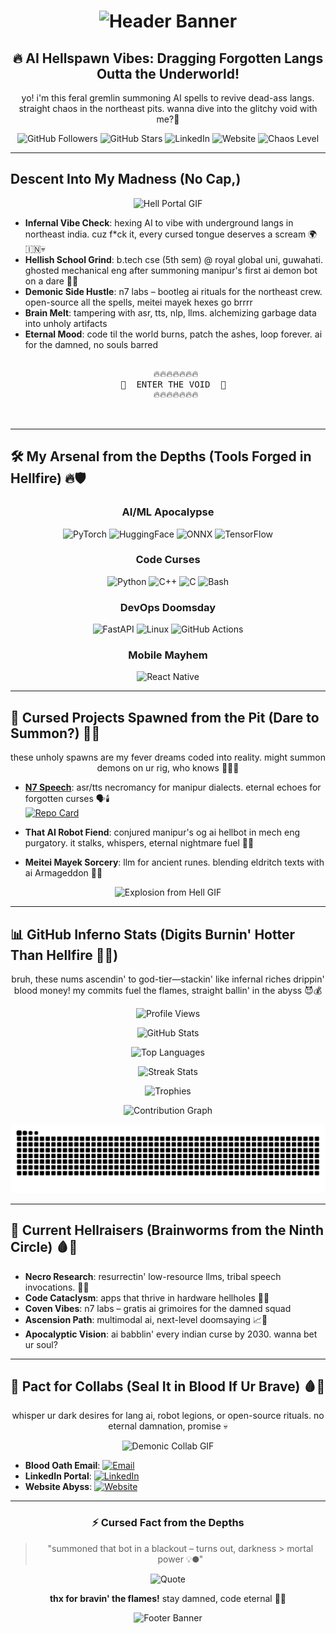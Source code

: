 <h1 align="center">
  <img src="https://capsule-render.vercel.app/api?type=waving&color=auto&height=300&section=header&text=Dayananda%20aka%20Omesh&fontSize=60&animation=twinkle&fontAlignY=38&desc=AI%20Chaos%20from%20Manipur&descAlignY=55&descAlign=50" alt="Header Banner">
</h1>

<div align="center">
  <h2>🔥 AI Hellspawn Vibes: Dragging Forgotten Langs Outta the Underworld! </h2>
  <p>yo! i'm this feral gremlin summoning AI spells to revive dead-ass langs. straight chaos in the northeast pits. wanna dive into the glitchy void with me?🤪</p>
</div>

<div align="center">
  <img src="https://img.shields.io/github/followers/OmeshThokchom?style=for-the-badge&color=ff0000&logo=github" alt="GitHub Followers">
  <img src="https://img.shields.io/github/stars/OmeshThokchom?style=for-the-badge&color=ff4500&logo=github" alt="GitHub Stars">
  <img src="https://img.shields.io/badge/LinkedIn-Summon%20Me-blue?style=for-the-badge&logo=linkedin&color=8B0000" alt="LinkedIn">
  <img src="https://img.shields.io/badge/Website-n7labs.in-orange?style=for-the-badge&logo=firefox&color=FF8C00" alt="Website">
  <img src="https://img.shields.io/badge/Chaos%20Level-Over%209000-red?style=for-the-badge&logo=fire" alt="Chaos Level">
</div>

---

## Descent Into My Madness (No Cap,)

<div align="center">
  <img src="https://media.giphy.com/media/l0HlRnAWXxn0MhKLK/giphy.gif" alt="Hell Portal GIF" width="300"> <!-- Hell-themed GIF for chaotic vibes -->
</div>

- **Infernal Vibe Check**: hexing AI to vibe with underground langs in northeast india. cuz f*ck it, every cursed tongue deserves a scream 🌍🇮🇳💀
- **Hellish School Grind**: b.tech cse (5th sem) @ royal global uni, guwahati. ghosted mechanical eng after summoning manipur's first ai demon bot on a dare 🤖😱
- **Demonic Side Hustle**: n7 labs – bootleg ai rituals for the northeast crew. open-source all the spells, meitei mayek hexes go brrrr
- **Brain Melt**: tampering with asr, tts, nlp, llms. alchemizing garbage data into unholy artifacts
- **Eternal Mood**: code til the world burns, patch the ashes, loop forever. ai for the damned, no souls barred

<div align="center">
  <pre>
    <h>
   🔥🔥🔥🔥🔥🔥🔥
  👹  ENTER THE VOID  👹
   🔥🔥🔥🔥🔥🔥🔥
    </h>
  </pre>
</div>

---

## 🛠️ My Arsenal from the Depths (Tools Forged in Hellfire) 🔥🛡️

<div align="center">

### AI/ML Apocalypse
<img src="https://img.shields.io/badge/PyTorch-EE4C2C?style=for-the-badge&logo=pytorch&logoColor=white" alt="PyTorch">
<img src="https://img.shields.io/badge/HuggingFace-FFD21E?style=for-the-badge&logo=huggingface&logoColor=black" alt="HuggingFace">
<img src="https://img.shields.io/badge/ONNX-005CED?style=for-the-badge&logo=onnx&logoColor=white" alt="ONNX">
<img src="https://img.shields.io/badge/TensorFlow-FF6F00?style=for-the-badge&logo=tensorflow&logoColor=white" alt="TensorFlow">

### Code Curses
<img src="https://img.shields.io/badge/Python-3776AB?style=for-the-badge&logo=python&logoColor=white" alt="Python">
<img src="https://img.shields.io/badge/C++-00599C?style=for-the-badge&logo=cplusplus&logoColor=white" alt="C++">
<img src="https://img.shields.io/badge/C-555555?style=for-the-badge&logo=c&logoColor=white" alt="C">
<img src="https://img.shields.io/badge/Bash-121011?style=for-the-badge&logo=gnu-bash&logoColor=white" alt="Bash">

### DevOps Doomsday
<img src="https://img.shields.io/badge/FastAPI-009688?style=for-the-badge&logo=fastapi&logoColor=white" alt="FastAPI">
<img src="https://img.shields.io/badge/Linux-FCC624?style=for-the-badge&logo=linux&logoColor=black" alt="Linux">
<img src="https://img.shields.io/badge/GitHub_Actions-2088FF?style=for-the-badge&logo=github-actions&logoColor=white" alt="GitHub Actions">

### Mobile Mayhem
<img src="https://img.shields.io/badge/React_Native-20232A?style=for-the-badge&logo=react&logoColor=61DAFB" alt="React Native">

</div>

---

## 🌟 Cursed Projects Spawned from the Pit (Dare to Summon?) 👻💥

<div align="center">
  <p>these unholy spawns are my fever dreams coded into reality. might summon demons on ur rig, who knows 🤷‍♂️🔮</p>
</div>

- **[N7 Speech](https://github.com/OmeshThokchom/n7speech)**: asr/tts necromancy for manipur dialects. eternal echoes for forgotten curses 🗣️🕯️  
  [![Repo Card](https://github-readme-stats.vercel.app/api/pin/?username=OmeshThokchom&repo=n7speech&theme=dracula)](https://github.com/OmeshThokchom/n7speech)

- **That AI Robot Fiend**: conjured manipur's og ai hellbot in mech eng purgatory. it stalks, whispers, eternal nightmare fuel 🤖👹

- **Meitei Mayek Sorcery**: llm for ancient runes. blending eldritch texts with ai Armageddon 📜🌑

<div align="center">
  <img src="https://media.giphy.com/media/3o7aD2ktww0J5WVaKs/giphy.gif" alt="Explosion from Hell GIF" width="300">
</div>

---

## 📊 GitHub Inferno Stats (Digits Burnin' Hotter Than Hellfire 💸🔥)

<div align="center">
  <p>bruh, these nums ascendin' to god-tier—stackin' like infernal riches drippin' blood money! my commits fuel the flames, straight ballin' in the abyss 😈💰</p>

![Profile Views](https://komarev.com/ghpvc/?username=OmeshThokchom&label=Souls%20Consumed&color=ff0000&style=for-the-badge)

![GitHub Stats](https://github-readme-stats.vercel.app/api?username=OmeshThokchom&show_icons=true&theme=dracula&hide_border=true&include_all_commits=true&count_private=true&line_height=24)

![Top Languages](https://github-readme-stats.vercel.app/api/top-langs/?username=OmeshThokchom&theme=dracula&hide_border=true&layout=compact&langs_count=8&hide=html,css)

![Streak Stats](https://github-readme-streak-stats.herokuapp.com/?user=OmeshThokchom&theme=dracula&hide_border=true&fire=FF0000&ring=FF4500)

![Trophies](https://github-profile-trophy.vercel.app/?username=OmeshThokchom&theme=dracula&no-frame=true&margin-w=15&row=2&column=4)

![Contribution Graph](https://github-readme-activity-graph.vercel.app/graph?username=OmeshThokchom&theme=dracula&hide_border=true&area=true&custom_title=My%20Infernal%20Rampage%20🔥)

![Snake Game](https://raw.githubusercontent.com/OmeshThokchom/OmeshThokchom/output/github-contribution-grid-snake-dark.svg)

</div>

---

## 🎯 Current Hellraisers (Brainworms from the Ninth Circle) 🩸📿

- **Necro Research**: resurrectin' low-resource llms, tribal speech invocations. 🔬👻
- **Code Cataclysm**: apps that thrive in hardware hellholes 🥔💥
- **Coven Vibes**: n7 labs – gratis ai grimoires for the damned squad
- **Ascension Path**: multimodal ai, next-level doomsaying 📈🌌
- **Apocalyptic Vision**: ai babblin' every indian curse by 2030. wanna bet ur soul?

---

## 🤝 Pact for Collabs (Seal It in Blood If Ur Brave) 🩸🤝

<div align="center">
  <p>whisper ur dark desires for lang ai, robot legions, or open-source rituals. no eternal damnation, promise 💀</p>
  <img src="https://media.giphy.com/media/l0MYt5jWEU0n7WQXK/giphy.gif" alt="Demonic Collab GIF" width="300">
</div>

- **Blood Oath Email**: [![Email](https://img.shields.io/badge/Email-thokchomdayananda54@gmail.com-D14836?style=for-the-badge&logo=gmail&logoColor=white)](mailto:thokchomdayananda54@gmail.com)
- **LinkedIn Portal**: [![LinkedIn](https://img.shields.io/badge/LinkedIn-0077B5?style=for-the-badge&logo=linkedin&logoColor=white)](https://linkedin.com/in/dayananda-thokchom)
- **Website Abyss**: [![Website](https://img.shields.io/badge/Website-n7labs.in-FF7139?style=for-the-badge&logo=firefox-browser&logoColor=white)](https://n7labs.in)

---

<div align="center">

### ⚡ Cursed Fact from the Depths
> "summoned that bot in a blackout – turns out, darkness > mortal power 💡🌑"

![Quote](https://quotes-github-readme.vercel.app/api?type=horizontal&theme=radical)

**thx for bravin' the flames!** stay damned, code eternal 🤟🔥

<img src="https://capsule-render.vercel.app/api?type=waving&color=gradient&height=200&section=footer&text=Escape%20the%20Abyss%20If%20You%20Can%20🚀&fontSize=40&fontAlignY=70" alt="Footer Banner">

</div>
